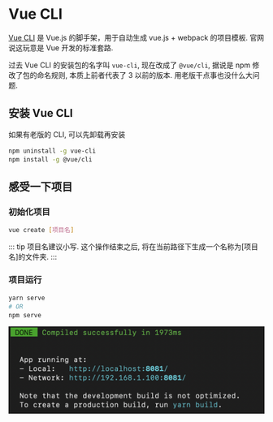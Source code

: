 # Vue CLI

[Vue CLI](https://cli.vuejs.org/zh/) 是 Vue.js 的脚手架，用于自动生成 vue.js + webpack 的项目模板. 官网说这玩意是 Vue 开发的标准套路. 

过去 Vue CLI 的安装包的名字叫 `vue-cli`, 现在改成了 `@vue/cli`, 据说是 npm 修改了包的命名规则, 本质上前者代表了 3 以前的版本. 用老版干点事也没什么大问题. 

## 安装 Vue CLI

如果有老版的 CLI, 可以先卸载再安装

``` sh
npm uninstall -g vue-cli
npm install -g @vue/cli
```

## 感受一下项目

### 初始化项目
``` sh
vue create [项目名]
```

::: tip
项目名建议小写. 这个操作结束之后, 将在当前路径下生成一个名称为[项目名]的文件夹. 
:::

### 项目运行

``` sh
yarn serve
# OR
npm serve
```
![](/note/img/2020-01-02-21-56-42.png)
